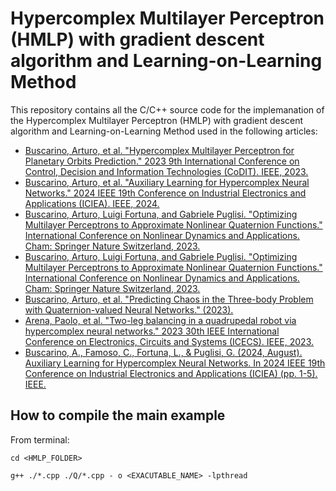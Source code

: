 # Hypercomplex Multilayer Perceptron (HMLP) with gradient descent algorithm and Learning-on-Learning Method

This repository contains all the C/C++ source code for the implemanation of the Hypercomplex Multilayer Perceptron (HMLP) with gradient descent algorithm and Learning-on-Learning Method used in the following articles:

- [Buscarino, Arturo, et al. "Hypercomplex Multilayer Perceptron for Planetary Orbits Prediction." 2023 9th International Conference on Control, Decision and Information Technologies (CoDIT). IEEE, 2023.](https://ieeexplore.ieee.org/abstract/document/10284281?casa_token=pqKWaT-FpKAAAAAA:2paorz-EA919OunApldvUATXptWO3r66I0_4LLp4wMSGuD0QmoocceGqbrwl9NcnpYtyMTqU)
- [Buscarino, Arturo, et al. "Auxiliary Learning for Hypercomplex Neural Networks." 2024 IEEE 19th Conference on Industrial Electronics and Applications (ICIEA). IEEE, 2024.](https://ieeexplore.ieee.org/abstract/document/10664949?casa_token=kV9rvdPmbKMAAAAA:E9c4NuYTCoFSYBHp44eiLuh_WYpjEEsFbocRCjN63GtAk-vCVIgUbD2ZTcH8VuU4dgalKOKl)
- [Buscarino, Arturo, Luigi Fortuna, and Gabriele Puglisi. "Optimizing Multilayer Perceptrons to Approximate Nonlinear Quaternion Functions." International Conference on Nonlinear Dynamics and Applications. Cham: Springer Nature Switzerland, 2023.](https://link.springer.com/chapter/10.1007/978-3-031-50635-2_41)
- [Buscarino, Arturo, Luigi Fortuna, and Gabriele Puglisi. "Optimizing Multilayer Perceptrons to Approximate Nonlinear Quaternion Functions." International Conference on Nonlinear Dynamics and Applications. Cham: Springer Nature Switzerland, 2023.
](https://ieeexplore.ieee.org/abstract/document/10382920?casa_token=xDKqHfV_Yj8AAAAA:kvvn0BeYg69BAELB_fszg0LaIn4kYxsj3GDpof3ea1Hz8rGfH3zlPuBIh1piDkH6hJ-3isPK)
- [Buscarino, Arturo, et al. "Predicting Chaos in the Three-body Problem with Quaternion-valued Neural Networks." (2023).](https://elib.bsu.by/handle/123456789/319703)
- [Arena, Paolo, et al. "Two-leg balancing in a quadrupedal robot via hypercomplex neural networks." 2023 30th IEEE International Conference on Electronics, Circuits and Systems (ICECS). IEEE, 2023.](https://ieeexplore.ieee.org/abstract/document/10382875?casa_token=T507UBWADvEAAAAA:HKeMBpfN74fOO3ToN1xqA4KFNhA43aowOATBpm8i1LNGtAQAQvC8zTpr1aEXorD4AV1CX4MW)
- [Buscarino, A., Famoso, C., Fortuna, L., & Puglisi, G. (2024, August). Auxiliary Learning for Hypercomplex Neural Networks. In 2024 IEEE 19th Conference on Industrial Electronics and Applications (ICIEA) (pp. 1-5). IEEE.
](https://ieeexplore.ieee.org/abstract/document/10664949?casa_token=zExxRdZgssQAAAAA:pdspC8nKFMjOqSgIbrUqbhiD6erxpOCv-gRXPNQoYvSuACnyE8cuxHmtTKRABySvt45Ns-tL)

## How to compile the main example

From terminal: 

`cd <HMLP_FOLDER>`

`g++ ./*.cpp ./Q/*.cpp - o <EXACUTABLE_NAME> -lpthread`


